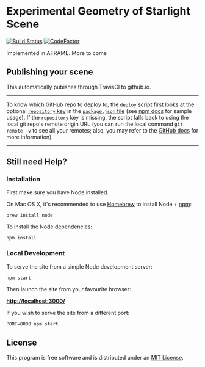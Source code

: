 # Experimental Geometry of Starlight Scene
[![Build Status](https://travis-ci.org/maine-imre/aframe-starlight-geometry.svg?branch=main)](https://travis-ci.org/maine-imre/aframe-starlight-geometry)
[![CodeFactor](https://www.codefactor.io/repository/github/maine-imre/aframe-starlight-geometry/badge)](https://www.codefactor.io/repository/github/maine-imre/aframe-starlight-geometry)

Implemented in AFRAME.  More to come

## Publishing your scene

This automatically pubishes through TravisCI to github.io.

<hr>

To know which GitHub repo to deploy to, the `deploy` script first looks at the optional [`repository` key](https://docs.npmjs.com/files/package.json#repository) in the [`package.json` file](package.json) (see [npm docs](https://docs.npmjs.com/files/package.json#repository) for sample usage). If the `repository` key is missing, the script falls back to using the local git repo's remote origin URL (you can run the local command `git remote -v` to see all your remotes; also, you may refer to the [GitHub docs](https://help.github.com/articles/about-remote-repositories/) for more information).

<hr>

## Still need Help?

### Installation

First make sure you have Node installed.

On Mac OS X, it's recommended to use [Homebrew](http://brew.sh/) to install Node + [npm](https://www.npmjs.com):

    brew install node

To install the Node dependencies:

    npm install


### Local Development

To serve the site from a simple Node development server:

    npm start

Then launch the site from your favourite browser:

[__http://localhost:3000/__](http://localhost:3000/)

If you wish to serve the site from a different port:

    PORT=8000 npm start


## License

This program is free software and is distributed under an [MIT License](LICENSE).
